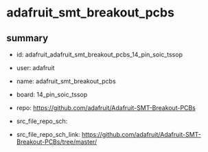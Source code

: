 # adafruit_smt_breakout_pcbs
 
## summary 
* id: adafruit_adafruit_smt_breakout_pcbs_14_pin_soic_tssop
* user: adafruit
* name: adafruit_smt_breakout_pcbs
* board: 14_pin_soic_tssop
* repo: https://github.com/adafruit/Adafruit-SMT-Breakout-PCBs



* src_file_repo_sch: 
* src_file_repo_sch_link: https://github.com/adafruit/Adafruit-SMT-Breakout-PCBs/tree/master/






